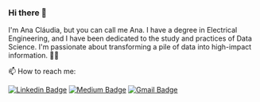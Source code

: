 ### Hi there 👋

I'm Ana Cláudia, but you can call me Ana. I have a degree in Electrical Engineering, and I have been dedicated to the study and practices of Data Science. I'm passionate about transforming a pile of data into high-impact information. :woman_technologist:

📫 How to reach me:

[![Linkedin Badge](https://img.shields.io/badge/-LinkedIn-blue?style=flat-square&logo=Linkedin&logoColor=white&link=https://www.linkedin.com/in/anaclaudiarlemos//)](https://www.linkedin.com/in/anaclaudiarlemos/)
[![Medium Badge](https://img.shields.io/badge/-Medium-black?style=flat-square&logo=Medium&logoColor=white&link=https://https://medium.com/@anaclaudialemos)](https://medium.com/@anaclaudialemos)
[![Gmail Badge](https://img.shields.io/badge/-Gmail-red?style=flat-square&logo=Gmail&logoColor=white&link:rlemos.anaclaudia@gmail.com)](mailto:rlemos.anaclaudia@gmail.com)
